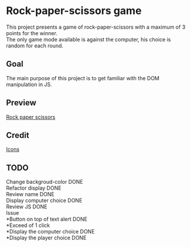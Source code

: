 # Rock-paper-scissors game

This project presents a game of rock-paper-scissors with a maximum of 3 points for the winner.  
The only game mode available is against the computer, his choice is random for each round.  

## Goal

The main purpose of this project is to get familiar with the DOM manipulation in JS.

## Preview

[Rock paper scissors](https://haveadream1.github.io/rock-paper-scissors/)

## Credit

[Icons]()

## TODO
  Change backgroud-color    DONE  
  Refactor display          DONE   
  Review name               DONE  
  Display computer choice   DONE  
  Review JS                 DONE  
  Issue  
     *Button on top of text alert    DONE  
     *Exceed of 1 click  
     *Display the computer choice    DONE  
     *Display the player choice      DONE